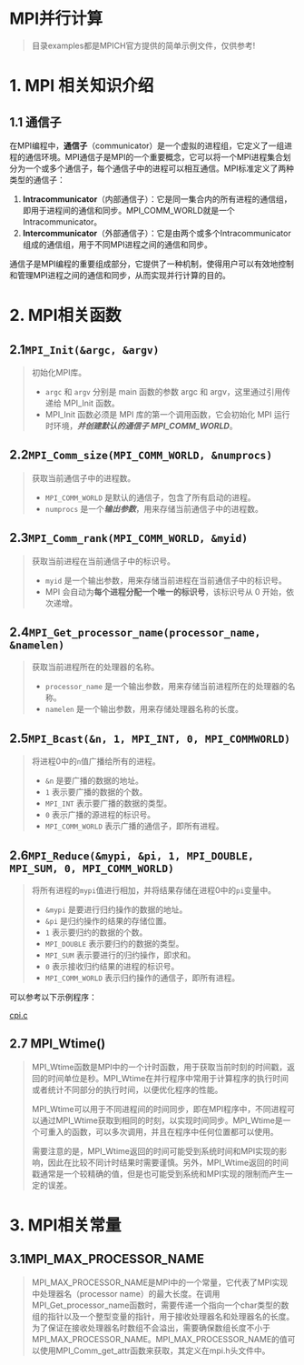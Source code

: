 # MPI并行计算

> 目录examples都是MPICH官方提供的简单示例文件，仅供参考!

# 1. MPI 相关知识介绍

## 1.1 通信子

在MPI编程中，**通信子**（communicator）是一个虚拟的进程组，它定义了一组进程的通信环境。MPI通信子是MPI的一个重要概念，它可以将一个MPI进程集合划分为一个或多个通信子，每个通信子中的进程可以相互通信。MPI标准定义了两种类型的通信子：

1. **Intracommunicator**（内部通信子）：它是同一集合内的所有进程的通信组，即用于进程间的通信和同步。MPI_COMM_WORLD就是一个Intracommunicator。
2. **Intercommunicator**（外部通信子）：它是由两个或多个Intracommunicator组成的通信组，用于不同MPI进程之间的通信和同步。

通信子是MPI编程的重要组成部分，它提供了一种机制，使得用户可以有效地控制和管理MPI进程之间的通信和同步，从而实现并行计算的目的。





# 2. MPI相关函数

## 2.1`MPI_Init(&argc, &argv)`

> 初始化MPI库。
>
> - `argc` 和 `argv` 分别是 main 函数的参数 argc 和 argv，这里通过引用传递给 MPI_Init 函数。
> - MPI_Init 函数必须是 MPI 库的第一个调用函数，它会初始化 MPI 运行时环境，***并创建默认的通信子 MPI_COMM_WORLD***。

## 2.2`MPI_Comm_size(MPI_COMM_WORLD, &numprocs)`

> 获取当前通信子中的进程数。
>
> - `MPI_COMM_WORLD` 是默认的通信子，包含了所有启动的进程。
> - `numprocs` 是一个***输出参数***，用来存储当前通信子中的进程数。

## 2.3`MPI_Comm_rank(MPI_COMM_WORLD, &myid)`

> 获取当前进程在当前通信子中的标识号。
>
> - `myid` 是一个输出参数，用来存储当前进程在当前通信子中的标识号。
> - MPI 会自动为**每个进程分配一个唯一的标识号**，该标识号从 0 开始，依次递增。

## 2.4`MPI_Get_processor_name(processor_name, &namelen)`

> 获取当前进程所在的处理器的名称。
>
> - `processor_name` 是一个输出参数，用来存储当前进程所在的处理器的名称。
> - `namelen` 是一个输出参数，用来存储处理器名称的长度。

## 2.5`MPI_Bcast(&n, 1, MPI_INT, 0, MPI_COMMWORLD)`

> 将进程0中的`n`值广播给所有的进程。
>
> - `&n` 是要广播的数据的地址。
> - `1` 表示要广播的数据的个数。
> - `MPI_INT` 表示要广播的数据的类型。
> - `0` 表示广播的源进程的标识号。
> - `MPI_COMM_WORLD` 表示广播的通信子，即所有进程。

## 2.6`MPI_Reduce(&mypi, &pi, 1, MPI_DOUBLE, MPI_SUM, 0, MPI_COMM_WORLD)`

> 将所有进程的`mypi`值进行相加，并将结果存储在进程0中的`pi`变量中。
>
> - `&mypi` 是要进行归约操作的数据的地址。
> - `&pi` 是归约操作的结果的存储位置。
> - `1` 表示要归约的数据的个数。
> - `MPI_DOUBLE` 表示要归约的数据的类型。
> - `MPI_SUM` 表示要进行的归约操作，即求和。
> - `0` 表示接收归约结果的进程的标识号。
> - `MPI_COMM_WORLD` 表示归约操作的通信子，即所有进程。

可以参考以下示例程序：

 [cpi.c](examples\cpi.c) 

## 2.7 MPI_Wtime()

> MPI_Wtime函数是MPI中的一个计时函数，用于获取当前时刻的时间戳，返回的时间单位是秒。MPI_Wtime在并行程序中常用于计算程序的执行时间或者统计不同部分的执行时间，以便优化程序的性能。
>
> MPI_Wtime可以用于不同进程间的时间同步，即在MPI程序中，不同进程可以通过MPI_Wtime获取到相同的时刻，以实现时间同步。MPI_Wtime是一个可重入的函数，可以多次调用，并且在程序中任何位置都可以使用。
>
> 需要注意的是，MPI_Wtime返回的时间可能受到系统时间和MPI实现的影响，因此在比较不同计时结果时需要谨慎。另外，MPI_Wtime返回的时间戳通常是一个较精确的值，但是也可能受到系统和MPI实现的限制而产生一定的误差。





# 3. MPI相关常量

## 3.1MPI_MAX_PROCESSOR_NAME

> MPI_MAX_PROCESSOR_NAME是MPI中的一个常量，它代表了MPI实现中处理器名（processor name）的最大长度。在调用MPI_Get_processor_name函数时，需要传递一个指向一个char类型的数组的指针以及一个整型变量的指针，用于接收处理器名和处理器名的长度。为了保证在接收处理器名时数组不会溢出，需要确保数组长度不小于MPI_MAX_PROCESSOR_NAME。MPI_MAX_PROCESSOR_NAME的值可以使用MPI_Comm_get_attr函数来获取，其定义在mpi.h头文件中。